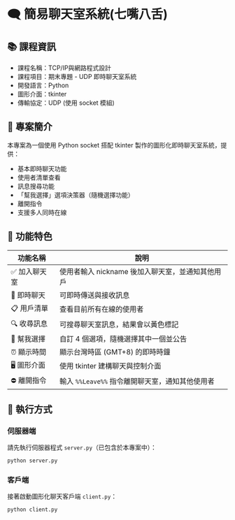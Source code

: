 # 🗨️ 簡易聊天室系統(七嘴八舌)
## 📚 課程資訊
- 課程名稱：TCP/IP與網路程式設計
- 課程項目：期末專題 - UDP 即時聊天室系統
- 開發語言：Python
- 圖形介面：tkinter
- 傳輸協定：UDP (使用 socket 模組)

## 🎯 專案簡介
本專案為一個使用 Python socket 搭配 tkinter 製作的圖形化即時聊天室系統，提供：
- 基本即時聊天功能
- 使用者清單查看
- 訊息搜尋功能
- 「幫我選擇」選項決策器（隨機選擇功能）
- 離開指令
- 支援多人同時在線

## 🚀 功能特色
| 功能名稱 | 說明 |
|----------|------|
| ✅ 加入聊天室 | 使用者輸入 nickname 後加入聊天室，並通知其他用戶 |
| 💬 即時聊天 | 可即時傳送與接收訊息 |
| 📋 用戶清單 | 查看目前所有在線的使用者 |
| 🔍 收尋訊息 | 可搜尋聊天室訊息，結果會以黃色標記 |
| 🎲 幫我選擇 | 自訂 4 個選項，隨機選擇其中一個並公告 |
| ⏰ 顯示時間 | 顯示台灣時區 (GMT+8) 的即時時鐘 |
| 🖥️ 圖形介面 | 使用 tkinter 建構聊天與控制介面 |
| ⛔ 離開指令 | 輸入 `%%Leave%%` 指令離開聊天室，通知其他使用者 |

## 🧰 執行方式
### 伺服器端
請先執行伺服器程式 `server.py`（已包含於本專案中）：
```bash
python server.py
```
### 客戶端 
接著啟動圖形化聊天客戶端 `client.py`：
```bash
python client.py
```





